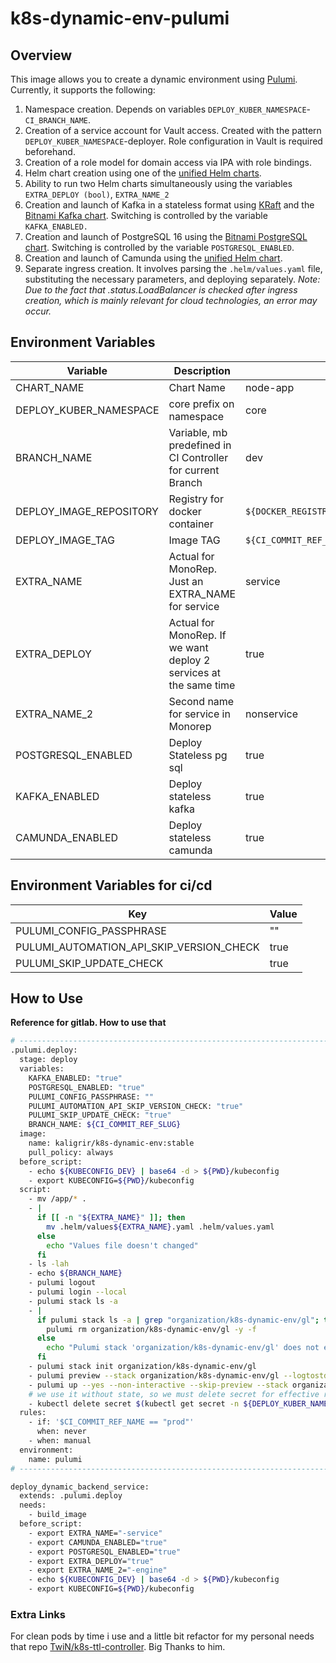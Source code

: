 # k8s-dynamic-env-pulumi

## Overview

This image allows you to create a dynamic environment using [Pulumi](https://www.pulumi.com/). Currently, it supports the following:

1. Namespace creation. Depends on variables ```DEPLOY_KUBER_NAMESPACE```-```CI_BRANCH_NAME```.
2. Creation of a service account for Vault access. Created with the pattern ```DEPLOY_KUBER_NAMESPACE```-deployer. Role configuration in Vault is required beforehand.
3. Creation of a role model for domain access via IPA with role bindings.
4. Helm chart creation using one of the [unified Helm charts](https://github.com/GrigoryLantsov/helm-library).
5. Ability to run two Helm charts simultaneously using the variables ```EXTRA_DEPLOY (bool)```, ```EXTRA_NAME_2```
6. Creation and launch of Kafka in a stateless format using [KRaft](https://developer.confluent.io/learn/kraft/) and the [Bitnami Kafka chart](https://github.com/bitnami/charts/tree/main/bitnami/kafka). Switching is controlled by the variable ```KAFKA_ENABLED.```
7. Creation and launch of PostgreSQL 16 using the [Bitnami PostgreSQL chart](https://github.com/bitnami/charts/blob/main/bitnami/postgresql). Switching is controlled by the variable ```POSTGRESQL_ENABLED```.
8. Creation and launch of Camunda using the [unified Helm chart](https://github.com/GrigoryLantsov/helm-library).
9. Separate ingress creation. It involves parsing the ```.helm/values.yaml``` file, substituting the necessary parameters, and deploying separately. *Note: Due to the fact that .status.LoadBalancer is checked after ingress creation, which is mainly relevant for cloud technologies, an error may occur.*


## Environment Variables

| Variable                | Description                                                       | Example                                                  |
|-------------------------|-------------------------------------------------------------------|----------------------------------------------------------|
| CHART_NAME              | Chart Name                                                        | node-app                                                 |
| DEPLOY_KUBER_NAMESPACE  | core prefix on namespace                                          | core                                                     |
| BRANCH_NAME             | Variable, mb predefined in CI Controller for current Branch       | dev                                                      |
| DEPLOY_IMAGE_REPOSITORY | Registry for docker container                                     | ```${DOCKER_REGISTRY}/${CI_PROJECT_NAME}${EXTRA_NAME}``` |
| DEPLOY_IMAGE_TAG        | Image TAG                                                         | ```${CI_COMMIT_REF_SLUG}.${CI_COMMIT_SHORT_SHA}```       |
| EXTRA_NAME              | Actual for MonoRep. Just an EXTRA_NAME for service                | service                                                  |
| EXTRA_DEPLOY            | Actual for MonoRep. If we want deploy 2 services at the same time | true                                                     |
| EXTRA_NAME_2            | Second name for service in Monorep                                | nonservice                                               |
| POSTGRESQL_ENABLED      | Deploy Stateless pg sql                                           | true                                                     |
| KAFKA_ENABLED           | Deploy stateless kafka                                            | true                                                     |
| CAMUNDA_ENABLED         | Deploy stateless camunda                                          | true                                                     |

## Environment Variables for ci/cd

| Key                                      | Value    |
|------------------------------------------|----------|
| PULUMI_CONFIG_PASSPHRASE                 | ""       |
| PULUMI_AUTOMATION_API_SKIP_VERSION_CHECK | true     |
| PULUMI_SKIP_UPDATE_CHECK                 | true     |

## How to Use

**Reference for gitlab. How to use that**

```sh
# --------------------------------------------------------------------------------------
.pulumi.deploy:
  stage: deploy
  variables:
    KAFKA_ENABLED: "true"
    POSTGRESQL_ENABLED: "true"
    PULUMI_CONFIG_PASSPHRASE: ""
    PULUMI_AUTOMATION_API_SKIP_VERSION_CHECK: "true"
    PULUMI_SKIP_UPDATE_CHECK: "true"
    BRANCH_NAME: ${CI_COMMIT_REF_SLUG}
  image:
    name: kaligrir/k8s-dynamic-env:stable
    pull_policy: always
  before_script:
    - echo ${KUBECONFIG_DEV} | base64 -d > ${PWD}/kubeconfig
    - export KUBECONFIG=${PWD}/kubeconfig
  script:
    - mv /app/* .
    - |
      if [[ -n "${EXTRA_NAME}" ]]; then
        mv .helm/values${EXTRA_NAME}.yaml .helm/values.yaml
      else
        echo "Values file doesn't changed"
      fi
    - ls -lah
    - echo ${BRANCH_NAME}
    - pulumi logout
    - pulumi login --local
    - pulumi stack ls -a
    - |
      if pulumi stack ls -a | grep "organization/k8s-dynamic-env/gl"; then
        pulumi rm organization/k8s-dynamic-env/gl -y -f
      else
        echo "Pulumi stack 'organization/k8s-dynamic-env/gl' does not exist. Skipping..."
      fi
    - pulumi stack init organization/k8s-dynamic-env/gl
    - pulumi preview --stack organization/k8s-dynamic-env/gl --logtostderr --logflow -v=9 2> out.txt
    - pulumi up --yes --non-interactive --skip-preview --stack organization/k8s-dynamic-env/gl || true
    # we use it without state, so we must delete secret for effective redeploy in the same branch
    - kubectl delete secret $(kubectl get secret -n ${DEPLOY_KUBER_NAMESPACE}-${BRANCH_NAME} | grep sh.helm | awk '{ print $1 }') -n ${DEPLOY_KUBER_NAMESPACE}-${BRANCH_NAME}
  rules:
    - if: '$CI_COMMIT_REF_NAME == "prod"'
      when: never
    - when: manual
  environment:
    name: pulumi
# --------------------------------------------------------------------------------------
```    

```sh
deploy_dynamic_backend_service:
  extends: .pulumi.deploy
  needs:
    - build_image
  before_script:
    - export EXTRA_NAME="-service"
    - export CAMUNDA_ENABLED="true"
    - export POSTGRESQL_ENABLED="true"
    - export EXTRA_DEPLOY="true"
    - export EXTRA_NAME_2="-engine"
    - echo ${KUBECONFIG_DEV} | base64 -d > ${PWD}/kubeconfig
    - export KUBECONFIG=${PWD}/kubeconfig
```

### Extra Links

For clean pods by time i use and a little bit refactor for my personal needs that repo [TwiN/k8s-ttl-controller](https://github.com/TwiN/k8s-ttl-controller). Big Thanks to him.